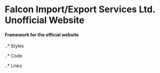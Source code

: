 # __Falcon Import/Export Services Ltd. Unofficial Website__
#### ______Framework for the official website______
..* Styles  

..* Code

..* Links



